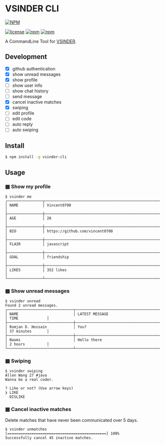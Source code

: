 # VSINDER CLI

[![NPM](https://nodei.co/npm/vsinder-cli.png?downloads=true&downloadRank=true)](https://www.npmjs.com/package/vsinder-cli)

[![license](https://img.shields.io/github/license/mashape/apistatus.svg)](https://github.com/vincent0700/vsinder-cli/blob/master/LICENSE)
[![npm](https://img.shields.io/npm/v/vsinder-cli.svg)](https://www.npmjs.com/package/vsinder-cli)
[![npm](https://img.shields.io/npm/dm/vsinder-cli.svg)](https://www.npmjs.com/package/vsinder-cli)

A CommandLine Tool for [VSINDER](https://github.com/benawad/vsinder).

## Development

- [x] github authentication
- [x] show unread messages
- [x] show profile
- [ ] show user info
- [ ] show chat history
- [ ] send message
- [x] cancel inactive matches
- [x] swiping
- [ ] edit profile
- [ ] edit code
- [ ] auto reply
- [ ] auto swiping

## Install

```bash
$ npm install -g vsinder-cli
```

## Usage

### ▩ Show my profile

```text
$ vsinder me
┌────────────────┬────────────────────────────────────────────────────────────────┐
│ NAME           │ Vincent0700                                                    │
├────────────────┼────────────────────────────────────────────────────────────────┤
│ AGE            │ 26                                                             │
├────────────────┼────────────────────────────────────────────────────────────────┤
│ BIO            │ https://github.com/vincent0700                                 │
├────────────────┼────────────────────────────────────────────────────────────────┤
│ FLAIR          │ javascript                                                     │
├────────────────┼────────────────────────────────────────────────────────────────┤
│ GOAL           │ friendship                                                     │
├────────────────┼────────────────────────────────────────────────────────────────┤
│ LIKES          │ 352 likes                                                      │
└────────────────┴────────────────────────────────────────────────────────────────┘
```

### ▩ Show unread messages

```text
$ vsinder unread
Found 2 unread messages.
┌──────────────────────────────┬─────────────────────────────────────────────┬──────────────────┐
│ NAME                         │ LATEST MESSAGE                              │ TIME             │
├──────────────────────────────┼─────────────────────────────────────────────┼──────────────────┤
│ Romjan D. Hossain            │ You?                                        │ 37 minutes       │
├──────────────────────────────┼─────────────────────────────────────────────┼──────────────────┤
│ Naomi                        │ Hello there                                 │ 2 hours          │
└──────────────────────────────┴─────────────────────────────────────────────┴──────────────────┘
```

### ▩ Swiping

```text
$ vsinder swiping
Allen Wang 27 #java
Wanna be a real coder.

? Like or not? (Use arrow keys)
❯ LIKE
  DISLIKE
```

### ▩ Cancel inactive matches

Delete matches that have never been communicated over 5 days.

```text
$ vsinder unmatches
[=============================================] 100%
Successfully cancel 45 inactive matches.
```
